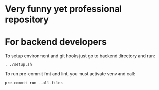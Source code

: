 # Very funny yet professional repository

# For backend developers

To setup environment and git hooks just go to backend directory and run:
```
. ./setup.sh
```

To run pre-commit fmt and lint, you must activate venv and call:

```
pre-commit run --all-files
```
